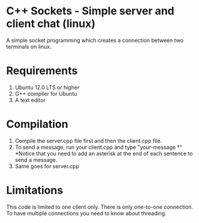 # C++ Sockets - Simple server and client chat (linux)

A simple socket programming which creates a connection between two terminals on linux.

# Requirements

1. Ubuntu 12.0 LTS or higher
2. G++ compiler for Ubuntu
3. A text editor

# Compilation

1. Compile the server.cpp file first and then the client.cpp file.
2. To send a message, run your client.cpp and type "your-message *" *Notice that you need to add an asterisk at the end of each sentence to send a message.
3. Same goes for server.cpp

# Limitations

This code is limited to one client only. There is only one-to-one connection. To have multiple connections you need to know about threading.
